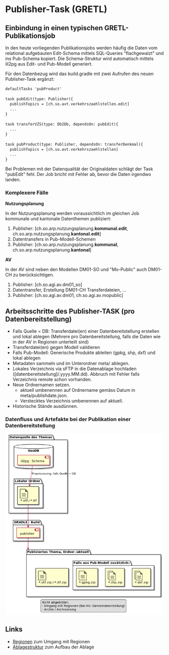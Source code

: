 # Publisher-Task (GRETL)

## Einbindung in einen typischen GRETL-Publikationsjob

In den heute vorliegenden Publikationsjobs werden häufig die Daten vom relational aufgebauten Edit-Schema mittels SQL-Queries "flachgewalzt" und ins Pub-Schema kopiert. Die Schema-Struktur
wird automatisch mittels ili2pg aus Edit- und Pub-Modell generiert.

Für den Datenbezug wird das build.gradle mit zwei Aufrufen des neuen Publisher-Task ergänzt:

    defaultTasks 'pubProduct'

    task pubEdit(type: Publisher){
      publishTopics = [ch.so.avt.verkehrszaehlstellen.edit]
      ...
    }

    task transferVZS(type: Db2Db, dependsOn: pubEdit){
      ...
    }

    task pubProduct(type: Publisher, dependsOn: transferDenkmal){
      publishTopics = [ch.so.avt.verkehrszaehlstellen]
      ...
    }

Bei Problemen mit der Datenqualität der Originaldaten schlägt der Task "pubEdit" fehl. Der Job bricht mit Fehler ab, bevor die Daten irgendwo landen.

### Komplexere Fälle

**Nutzungsplanung**

In der Nutzungsplanung werden voraussichtlich im gleichen Job kommunale und kantonale Datenthemen publiziert:

1. Publisher: \[ch.so.arp.nutzungsplanung.**kommunal.edit**, ch.so.arp.nutzungsplanung.**kantonal.edit**\]
1. Datentransfers in Pub-Modell-Schemen
1. Publisher: \[ch.so.arp.nutzungsplanung.**kommunal**, ch.so.arp.nutzungsplanung.**kantonal**\]

**AV**

In der AV sind neben den Modellen DM01-SO und "Mo-Public" auch DM01-CH zu berücksichtigen.

1. Publisher: \[ch.so.agi.av.dm01_so\]
1. Datentransfer, Erstellung DM01-CH Transferdateien, ...
1. Publisher: \[ch.so.agi.av.dm01, ch.so.agi.av.mopublic\]

## Arbeitsschritte des Publisher-TASK (pro Datenbereitstellung)

* Falls Quelle = DB: Transferdatei(en) einer Datenbereitstellung erstellen und lokal ablegen (Mehrere pro Datenbereitstellung, falls die Daten wie in der AV in Regionen unterteilt sind) <!-- $td ili2pg zwei Versionen? -->
* Transferdatei(en) gegen Modell validieren <!-- $td immer validieren? -->
* Falls Pub-Modell: Generische Produkte ableiten (gpkg, shp, dxf) und lokal ablegen
* Metadaten sammeln und im Unterordner meta/ ablegen.
* Lokales Verzeichnis via sFTP in die Datenablage hochladen (\[datenbereitstellung\]/.yyyy.MM.dd). Abbruch mit Fehler falls Verzeichnis remote schon vorhanden.
* Neue Ordnernamen setzen.
  * aktuell umbenennen auf Ordnername gemäss Datum in meta/publishdate.json.
  * Verstecktes Verzeichnis umbenennen auf aktuell.
* Historische Stände ausdünnen.

### Datenfluss und Artefakte bei der Publikation einer Datenbereitstellung

![Publisher](res/publisher.png)

## Links

* [Regionen](./regionen) zum Umgang mit Regionen
* [Ablagestruktur](../ablage_struktur) zum Aufbau der Ablage

